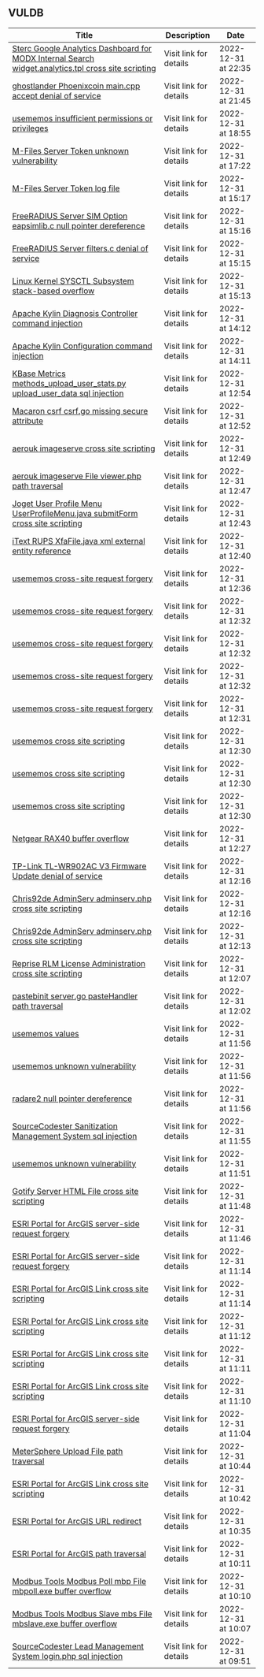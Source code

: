## VULDB
|Title|Description|Date|
|---|---|---|
| [Sterc Google Analytics Dashboard for MODX Internal Search widget.analytics.tpl cross site scripting](https://vuldb.com/?id.217069) | Visit link for details | 2022-12-31 at 22:35 |
| [ghostlander Phoenixcoin main.cpp accept denial of service](https://vuldb.com/?id.217068) | Visit link for details | 2022-12-31 at 21:45 |
| [usememos insufficient permissions or privileges](https://vuldb.com/?id.217067) | Visit link for details | 2022-12-31 at 18:55 |
| [M-Files Server Token unknown vulnerability](https://vuldb.com/?id.217066) | Visit link for details | 2022-12-31 at 17:22 |
| [M-Files Server Token log file](https://vuldb.com/?id.217065) | Visit link for details | 2022-12-31 at 15:17 |
| [FreeRADIUS Server SIM Option eapsimlib.c null pointer dereference](https://vuldb.com/?id.217064) | Visit link for details | 2022-12-31 at 15:16 |
| [FreeRADIUS Server filters.c denial of service](https://vuldb.com/?id.217063) | Visit link for details | 2022-12-31 at 15:15 |
| [Linux Kernel SYSCTL Subsystem stack-based overflow](https://vuldb.com/?id.217062) | Visit link for details | 2022-12-31 at 15:13 |
| [Apache Kylin Diagnosis Controller command injection](https://vuldb.com/?id.217061) | Visit link for details | 2022-12-31 at 14:12 |
| [Apache Kylin Configuration command injection](https://vuldb.com/?id.217060) | Visit link for details | 2022-12-31 at 14:11 |
| [KBase Metrics methods_upload_user_stats.py upload_user_data sql injection](https://vuldb.com/?id.217059) | Visit link for details | 2022-12-31 at 12:54 |
| [Macaron csrf csrf.go missing secure attribute](https://vuldb.com/?id.217058) | Visit link for details | 2022-12-31 at 12:52 |
| [aerouk imageserve cross site scripting](https://vuldb.com/?id.217057) | Visit link for details | 2022-12-31 at 12:49 |
| [aerouk imageserve File viewer.php path traversal](https://vuldb.com/?id.217056) | Visit link for details | 2022-12-31 at 12:47 |
| [Joget User Profile Menu UserProfileMenu.java submitForm cross site scripting](https://vuldb.com/?id.217055) | Visit link for details | 2022-12-31 at 12:43 |
| [iText RUPS XfaFile.java xml external entity reference](https://vuldb.com/?id.217054) | Visit link for details | 2022-12-31 at 12:40 |
| [usememos cross-site request forgery](https://vuldb.com/?id.217053) | Visit link for details | 2022-12-31 at 12:36 |
| [usememos cross-site request forgery](https://vuldb.com/?id.217052) | Visit link for details | 2022-12-31 at 12:32 |
| [usememos cross-site request forgery](https://vuldb.com/?id.217051) | Visit link for details | 2022-12-31 at 12:32 |
| [usememos cross-site request forgery](https://vuldb.com/?id.217050) | Visit link for details | 2022-12-31 at 12:32 |
| [usememos cross-site request forgery](https://vuldb.com/?id.217049) | Visit link for details | 2022-12-31 at 12:31 |
| [usememos cross site scripting](https://vuldb.com/?id.217048) | Visit link for details | 2022-12-31 at 12:30 |
| [usememos cross site scripting](https://vuldb.com/?id.217047) | Visit link for details | 2022-12-31 at 12:30 |
| [usememos cross site scripting](https://vuldb.com/?id.217046) | Visit link for details | 2022-12-31 at 12:30 |
| [Netgear RAX40 buffer overflow](https://vuldb.com/?id.217045) | Visit link for details | 2022-12-31 at 12:27 |
| [TP-Link TL-WR902AC V3 Firmware Update denial of service](https://vuldb.com/?id.217044) | Visit link for details | 2022-12-31 at 12:16 |
| [Chris92de AdminServ adminserv.php cross site scripting](https://vuldb.com/?id.217043) | Visit link for details | 2022-12-31 at 12:16 |
| [Chris92de AdminServ adminserv.php cross site scripting](https://vuldb.com/?id.217042) | Visit link for details | 2022-12-31 at 12:13 |
| [Reprise RLM License Administration cross site scripting](https://vuldb.com/?id.217041) | Visit link for details | 2022-12-31 at 12:07 |
| [pastebinit server.go pasteHandler path traversal](https://vuldb.com/?id.217040) | Visit link for details | 2022-12-31 at 12:02 |
| [usememos values](https://vuldb.com/?id.217039) | Visit link for details | 2022-12-31 at 11:56 |
| [usememos unknown vulnerability](https://vuldb.com/?id.217038) | Visit link for details | 2022-12-31 at 11:56 |
| [radare2 null pointer dereference](https://vuldb.com/?id.217037) | Visit link for details | 2022-12-31 at 11:56 |
| [SourceCodester Sanitization Management System sql injection](https://vuldb.com/?id.217036) | Visit link for details | 2022-12-31 at 11:55 |
| [usememos unknown vulnerability](https://vuldb.com/?id.217035) | Visit link for details | 2022-12-31 at 11:51 |
| [Gotify Server HTML File cross site scripting](https://vuldb.com/?id.217034) | Visit link for details | 2022-12-31 at 11:48 |
| [ESRI Portal for ArcGIS server-side request forgery](https://vuldb.com/?id.217033) | Visit link for details | 2022-12-31 at 11:46 |
| [ESRI Portal for ArcGIS server-side request forgery](https://vuldb.com/?id.217032) | Visit link for details | 2022-12-31 at 11:14 |
| [ESRI Portal for ArcGIS Link cross site scripting](https://vuldb.com/?id.217031) | Visit link for details | 2022-12-31 at 11:14 |
| [ESRI Portal for ArcGIS Link cross site scripting](https://vuldb.com/?id.217030) | Visit link for details | 2022-12-31 at 11:12 |
| [ESRI Portal for ArcGIS Link cross site scripting](https://vuldb.com/?id.217029) | Visit link for details | 2022-12-31 at 11:11 |
| [ESRI Portal for ArcGIS Link cross site scripting](https://vuldb.com/?id.217028) | Visit link for details | 2022-12-31 at 11:10 |
| [ESRI Portal for ArcGIS server-side request forgery](https://vuldb.com/?id.217027) | Visit link for details | 2022-12-31 at 11:04 |
| [MeterSphere Upload File path traversal](https://vuldb.com/?id.217026) | Visit link for details | 2022-12-31 at 10:44 |
| [ESRI Portal for ArcGIS Link cross site scripting](https://vuldb.com/?id.217025) | Visit link for details | 2022-12-31 at 10:42 |
| [ESRI Portal for ArcGIS URL redirect](https://vuldb.com/?id.217024) | Visit link for details | 2022-12-31 at 10:35 |
| [ESRI Portal for ArcGIS path traversal](https://vuldb.com/?id.217023) | Visit link for details | 2022-12-31 at 10:11 |
| [Modbus Tools Modbus Poll mbp File mbpoll.exe buffer overflow](https://vuldb.com/?id.217022) | Visit link for details | 2022-12-31 at 10:10 |
| [Modbus Tools Modbus Slave mbs File mbslave.exe buffer overflow](https://vuldb.com/?id.217021) | Visit link for details | 2022-12-31 at 10:07 |
| [SourceCodester Lead Management System login.php sql injection](https://vuldb.com/?id.217020) | Visit link for details | 2022-12-31 at 09:51 |
